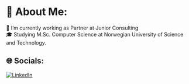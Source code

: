 # 💫 About Me:
🔭 I’m currently working as Partner at Junior Consulting<br>🎓 Studying M.Sc. Computer Science at Norwegian University of Science and Technology. 


## 🌐 Socials:
[![LinkedIn](https://img.shields.io/badge/LinkedIn-%230077B5.svg?logo=linkedin&logoColor=white)](https://linkedin.com/in/Seran-Shanmugathas) 


<!-- Proudly created with GPRM ( https://gprm.itsvg.in ) -->

<!---
seran-shan/seran-shan is a ✨ special ✨ repository because its `README.md` (this file) appears on your GitHub profile.
You can click the Preview link to take a look at your changes.
--->
